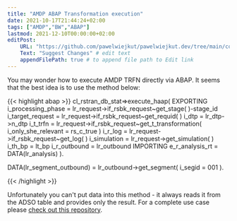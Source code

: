 ```yaml
---
title: "AMDP ABAP Transformation execution"
date: 2021-10-17T21:44:24+02:00
tags: ["AMDP","BW","ABAP"]
lastmod: 2021-12-10T00:00:00+02:00
editPost:
    URL: "https://github.com/pawelwiejkut/pawelwiejkut.dev/tree/main/content"
    Text: "Suggest Changes" # edit text
    appendFilePath: true # to append file path to Edit link
---
```


You may wonder how to execute AMDP TRFN directly via ABAP. It seems that the best idea is to use the method below:

{{< highlight abap >}}
cl_rstran_db_stat=>execute_haap(
    EXPORTING
        i_processing_phase      = lr_request->if_rsbk_request~get_stage( )-stage_id
        i_target_request        = lr_request->if_rsbk_request~get_requid( )
        i_dtp                   = lr_dtp->n_dtp
        i_t_trfn                = lr_request->if_rsbk_request~get_t_transformation( i_only_she_relevant = rs_c_true )
        i_r_log                 = lr_request->if_rsbk_request~get_log( )
        i_simulation            = lr_request->get_simulation( )
        i_th_bp                 = lt_bp
        i_r_outbound            = lr_outbound
    IMPORTING
        e_r_analysis_rt         = DATA(lr_analysis) ).

DATA(lr_segment_outbound) = lr_outbound->get_segment( i_segid = 001 ).

{{< /highlight >}}

Unfortunately you can't put data into this method - it always reads it from the ADSO table and provides only the result. For a complete use case please [check out this repository](https://github.com/pawelwiejkut/bw_trfn_tester/blob/old/src/zcl_bw_trfn_tester_amdp.clas.abap).